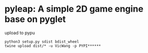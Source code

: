 # pyleap: A simple 2D game engine base on pyglet

upload to pypu
```shell
python3 setup.py sdist bdist_wheel
twine upload dist/* -u VicWang -p PYPI******
```
